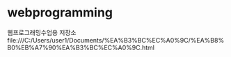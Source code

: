 # webprogramming
웹프로그래밍수업용 저장소
file:///C:/Users/user1/Documents/%EA%B3%BC%EC%A0%9C/%EA%B8%B0%EB%A7%90%EA%B3%BC%EC%A0%9C.html
